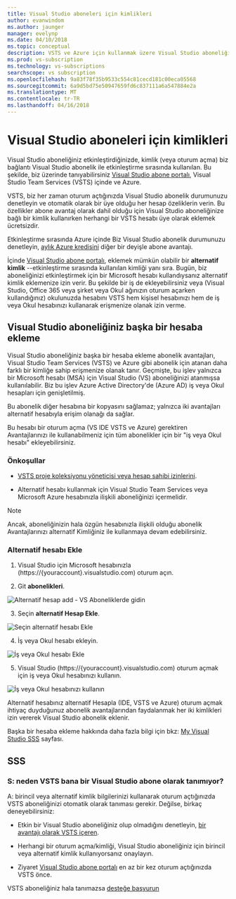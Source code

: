 ```yaml
---
title: Visual Studio aboneleri için kimlikleri
author: evanwindom
ms.author: jaunger
manager: evelynp
ms.date: 04/10/2018
ms.topic: conceptual
description: VSTS ve Azure için kullanmak üzere Visual Studio aboneliğiniz için alternatif bir kimlik ekleme
ms.prod: vs-subscription
ms.technology: vs-subscriptions
searchscope: vs subscription
ms.openlocfilehash: 9a83f78f35b9533c554c81cecd181c00eca05568
ms.sourcegitcommit: 6a9d5bd75e50947659fd6c837111a6a547884e2a
ms.translationtype: MT
ms.contentlocale: tr-TR
ms.lasthandoff: 04/16/2018
---
```

# <a name="identities-for-visual-studio-subscribers"></a>Visual Studio aboneleri için kimlikleri

Visual Studio aboneliğiniz etkinleştirdiğinizde, kimlik (veya oturum açma) biz bağlantı Visual Studio abonelik ile etkinleştirme sırasında kullanılan. Bu şekilde, biz üzerinde tanıyabilirsiniz [Visual Studio abone portalı](https://my.visualstudio.com?wt.mc_id=o~msft~docs), Visual Studio Team Services (VSTS) içinde ve Azure.

VSTS, biz her zaman oturum açtığınızda Visual Studio abonelik durumunuzu denetleyin ve otomatik olarak bir üye olduğu her hesap özeliklerin verin.
Bu özellikler abone avantaj olarak dahil olduğu için Visual Studio aboneliğinize bağlı bir kimlik kullanırken herhangi bir VSTS hesabı üye olarak eklemek ücretsizdir.

Etkinleştirme sırasında Azure içinde Biz Visual Studio abonelik durumunuzu denetleyin, [aylık Azure kredisini](https://azure.microsoft.com/pricing/member-offers/credit-for-visual-studio-subscribers/) diğer bir deyişle abone avantajı.

İçinde [Visual Studio abone portalı](https://my.visualstudio.com?wt.mc_id=o~msft~docs), eklemek mümkün olabilir bir **alternatif kimlik** --etkinleştirme sırasında kullanılan kimliği yanı sıra. Bugün, biz aboneliğinizi etkinleştirmek için bir Microsoft hesabı kullandıysanız alternatif kimlik eklemenize izin verir. Bu şekilde bir iş de ekleyebilirsiniz veya (Visual Studio, Office 365 veya şirket veya Okul ağınızın oturum açarken kullandığınız) okulunuzda hesabını VSTS hem kişisel hesabınızı hem de iş veya Okul hesabınızı kullanarak erişmenize olanak izin verme.

## <a name="add-an-alternate-account-to-your-visual-studio-subscription"></a>Visual Studio aboneliğiniz başka bir hesaba ekleme

Visual Studio aboneliğiniz başka bir hesaba ekleme abonelik avantajları, Visual Studio Team Services (VSTS) ve Azure gibi abonelik için atanan daha farklı bir kimliğe sahip erişmenize olanak tanır. Geçmişte, bu işlev yalnızca bir Microsoft hesabı (MSA) için Visual Studio (VS) aboneliğinizi atanmışsa kullanılabilir. Biz bu işlev Azure Active Directory'de (Azure AD) iş veya Okul hesapları için genişletilmiş.

Bu abonelik diğer hesabına bir kopyasını sağlamaz; yalnızca iki avantajları alternatif hesabıyla erişim olanağı da sağlar.

Bu hesabı bir oturum açma (VS IDE VSTS ve Azure) gerektiren Avantajlarınızı ile kullanabilmeniz için tüm abonelikler için bir "iş veya Okul hesabı" ekleyebilirsiniz.

### <a name="prerequisites"></a>Önkoşullar

* [VSTS proje koleksiyonu yöneticisi veya hesap sahibi izinlerini](https://docs.microsoft.com/en-us/vsts/accounts/faq-add-delete-users#find-owner).

* Alternatif hesabı kullanmak için Visual Studio Team Services veya Microsoft Azure hesabınızla ilişkili aboneliğinizi içermelidir.

> [!Note]
> Ancak, aboneliğinizin hala özgün hesabınızla ilişkili olduğu abonelik Avantajlarınızı alternatif Kimliğiniz ile kullanmaya devam edebilirsiniz.

### <a name="add-the-alternate-account"></a>Alternatif hesabı Ekle

1. Visual Studio için Microsoft hesabınızla (https://{youraccount}.visualstudio.com) oturum açın.

2. Git **abonelikleri**.

  ![Alternatif hesap add - VS Aboneliklerde gidin](_img/vs-alternate-identity/my-vs-subscriptions.png)

3. Seçin **alternatif Hesap Ekle**.

  ![Seçin alternatif hesabı Ekle ](_img/vs-alternate-identity/choose-add-alternate-account.png)

4. İş veya Okul hesabı ekleyin.

  ![İş veya Okul hesabı Ekle](_img/vs-alternate-identity/enter-alternate-account-my-visual-studio-com-portal.png)

5. Visual Studio (https://{youraccount}.visualstudio.com) oturum açmak için iş veya Okul hesabınızı kullanın.

  ![İş veya Okul hesabınızı kullanın](_img/vs-alternate-identity/sign-in-with-alternate-account.png)

  Alternatif hesabınız alternatif Hesapla (IDE, VSTS ve Azure) oturum açmak ihtiyaç duyduğunuz abonelik avantajlarından faydalanmak her iki kimlikleri izin vererek Visual Studio abonelik eklenir.

Başka bir hesaba ekleme hakkında daha fazla bilgi için bkz: [My Visual Studio SSS](https://www.visualstudio.com/my/myvsfaq#alternate) sayfası.

## <a name="faq"></a>SSS

### <a name="q--why-doesnt-vsts-recognize-me-as-a-visual-studio-subscriber"></a>S: neden VSTS bana bir Visual Studio abone olarak tanımıyor?
A: birincil veya alternatif kimlik bilgilerinizi kullanarak oturum açtığınızda VSTS aboneliğinizi otomatik olarak tanıması gerekir. Değilse, birkaç deneyebilirsiniz:

* Etkin bir Visual Studio aboneliğiniz olup olmadığını denetleyin, [bir avantajı olarak VSTS içeren](vs-vsts.md).

* Herhangi bir oturum açma/kimliği, Visual Studio aboneliğiniz için birincil veya alternatif kimlik kullanıyorsanız onaylayın.

* Ziyaret [Visual Studio abone portalı](https://my.visualstudio.com?wt.mc_id=o~msft~docs) en az bir kez oturum açtığınızda VSTS önce.

VSTS aboneliğiniz hala tanımazsa [desteğe başvurun](https://www.visualstudio.com/team-services/support/)
